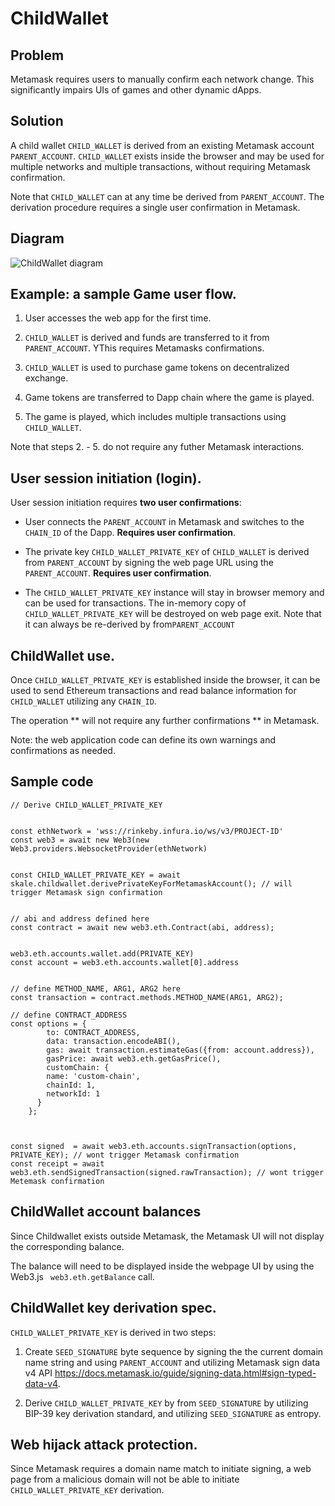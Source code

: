 # ChildWallet

## Problem
Metamask requires users to manually confirm each network change. This significantly impairs UIs of games and other dynamic dApps.


## Solution

A child wallet ```CHILD_WALLET``` is derived from an existing Metamask account ```PARENT_ACCOUNT```.  ```CHILD_WALLET``` exists inside the browser and may be used for multiple networks and multiple transactions, without requiring Metamask confirmation.

Note that ```CHILD_WALLET``` can at any time be derived from ```PARENT_ACCOUNT```. The derivation procedure requires a single user confirmation in Metamask.


## Diagram

![ChildWallet diagram](https://github.com/skalenetwork/childwallet/blob/a2fc3aa4cc928f7f64c43f3f2896dad51fb7cd13/Screenshot%20from%202022-05-30%2017-30-27.png)


## Example: a sample Game user flow.

1. User accesses the web app for the first time.

2. ```CHILD_WALLET``` is derived and funds are transferred to it from ```PARENT_ACCOUNT```. YThis requires Metamasks confirmations.

3. ```CHILD_WALLET``` is used to purchase game tokens on decentralized exchange.

4.  Game tokens are transferred to Dapp chain where the game is played.

5. The game is played, which includes multiple transactions using ```CHILD_WALLET```.


Note that steps 2. - 5. do not require any futher Metamask interactions.




##  User session initiation (login).

User session initiation requires **two user confirmations**:

- User connects the ```PARENT_ACCOUNT``` in Metamask and switches to the ```CHAIN_ID``` of the Dapp. **Requires user confirmation**.

- The private key ```CHILD_WALLET_PRIVATE_KEY``` of ```CHILD_WALLET``` is derived from ```PARENT_ACCOUNT``` by signing the web page URL using the ```PARENT_ACCOUNT```.
  **Requires user confirmation**.   


- The ```CHILD_WALLET_PRIVATE_KEY``` instance will stay in browser memory and can be used for transactions. The in-memory copy of ```CHILD_WALLET_PRIVATE_KEY``` will be destroyed on web page exit. Note that it can always be re-derived by from```PARENT_ACCOUNT```


##  ChildWallet use.

Once ```CHILD_WALLET_PRIVATE_KEY``` is established inside the browser, it can be used to send Ethereum transactions and read balance information for ```CHILD_WALLET``` utilizing any ```CHAIN_ID```. 

The operation ** will not require any further confirmations ** in Metamask.

Note: the web application code can define its own warnings and confirmations as needed.


## Sample code 

```
// Derive CHILD_WALLET_PRIVATE_KEY 


const ethNetwork = 'wss://rinkeby.infura.io/ws/v3/PROJECT-ID'
const web3 = await new Web3(new Web3.providers.WebsocketProvider(ethNetwork)


const CHILD_WALLET_PRIVATE_KEY = await skale.childwallet.derivePrivateKeyForMetamaskAccount(); // will trigger Metamask sign confirmation


// abi and address defined here
const contract = await new web3.eth.Contract(abi, address);


web3.eth.accounts.wallet.add(PRIVATE_KEY)
const account = web3.eth.accounts.wallet[0].address


// define METHOD_NAME, ARG1, ARG2 here
const transaction = contract.methods.METHOD_NAME(ARG1, ARG2);

// define CONTRACT_ADDRESS
const options = {
        to: CONTRACT_ADDRESS,
        data: transaction.encodeABI(),
        gas: await transaction.estimateGas({from: account.address}),
        gasPrice: await web3.eth.getGasPrice(),
        customChain: {
        name: 'custom-chain',
        chainId: 1,
        networkId: 1
      }        
    };



const signed  = await web3.eth.accounts.signTransaction(options, PRIVATE_KEY); // wont trigger Metamask confirmation
const receipt = await web3.eth.sendSignedTransaction(signed.rawTransaction); // wont trigger Metemask confirmation

```


## ChildWallet account balances


Since Childwallet exists outside Metamask, the Metamask UI will not display the corresponding balance.

The balance will need to be displayed inside the webpage UI by using the Web3.js ``` web3.eth.getBalance``` call.


## ChildWallet key derivation spec.

```CHILD_WALLET_PRIVATE_KEY``` is derived in two steps:

1. Create ```SEED_SIGNATURE``` byte sequence by signing the the current domain name string and using ```PARENT_ACCOUNT``` and utilizing Metamask sign data v4 API  https://docs.metamask.io/guide/signing-data.html#sign-typed-data-v4. 

2.  Derive ```CHILD_WALLET_PRIVATE_KEY``` by from ```SEED_SIGNATURE``` by utilizing BIP-39 key derivation standard, and utilizing ```SEED_SIGNATURE``` as entropy.

## Web hijack attack protection.


Since Metamask requires a domain name match to initiate signing, a web page from a malicious domain will not be able to initiate ```CHILD_WALLET_PRIVATE_KEY``` derivation.


